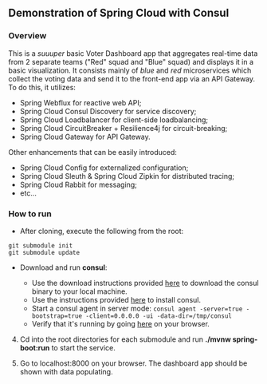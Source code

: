## Demonstration of Spring Cloud with Consul

### Overview
This is a *suuuper* basic Voter Dashboard app that aggregates real-time data from 2 separate teams ("Red" squad and "Blue" squad) and displays it in a basic visualization. It consists mainly of *blue* and *red* microservices which collect the voting data and send it to the front-end app via an API Gateway. To do this, it utilizes:

 - Spring Webflux for reactive web API;
 - Spring Cloud Consul Discovery for service discovery;
 - Spring Cloud Loadbalancer for client-side loadbalancing;
 - Spring Cloud CircuitBreaker + Resilience4j for circuit-breaking;
 - Spring Cloud Gateway for API Gateway.

Other enhancements that can be easily introduced:

 - Spring Cloud Config for externalized configuration;
 - Spring Cloud Sleuth & Spring Cloud Zipkin for distributed tracing;
 - Spring Cloud Rabbit for messaging;
 - etc...

### How to run

 - After cloning, execute the following from the root:
 ```
 git submodule init
 git submodule update
 ```
 - Download and run **consul**:
 
	 - Use the download instructions provided [here](https://www.consul.io/downloads.html) to download the consul binary to your local machine.
	 - Use the instructions provided [here](https://learn.hashicorp.com/consul/getting-started/install) to install consul.
	 - Start a consul agent in server mode: ```consul agent -server=true -bootstrap=true -client=0.0.0.0 -ui -data-dir=/tmp/consul```
	 - Verify that it's running by going [here](http://localhost:8500) on your browser.
	 
 4. Cd into the root directories for each submodule and run **./mvnw spring-boot:run** to start the service.
 
 5. Go to localhost:8000 on your browser. The dashboard app should be shown with data populating.


